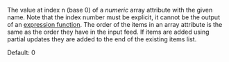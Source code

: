 The value at index n (base 0) of a *numeric* array attribute with the given name. Note that the index number must be explicit, it cannot be the output of an [expression function](https://docs.vespa.ai/en/reference/schema-reference.html#function-rank). The order of the items in an array attribute is the same as the order they have in the input feed. If items are added using partial updates they are added to the end of the existing items list.

Default: 0